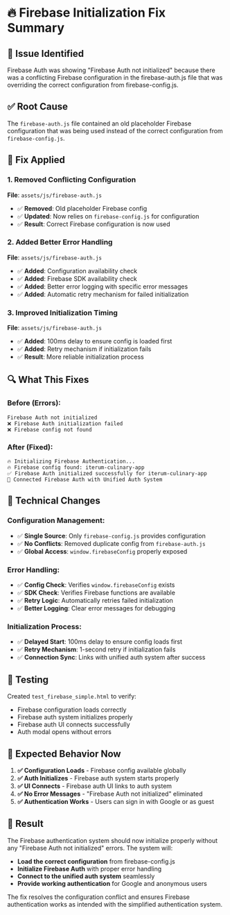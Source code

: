 # 🔥 Firebase Initialization Fix Summary

## 🚨 **Issue Identified**
Firebase Auth was showing "Firebase Auth not initialized" because there was a conflicting Firebase configuration in the firebase-auth.js file that was overriding the correct configuration from firebase-config.js.

## ✅ **Root Cause**
The `firebase-auth.js` file contained an old placeholder Firebase configuration that was being used instead of the correct configuration from `firebase-config.js`.

## 🔧 **Fix Applied**

### **1. Removed Conflicting Configuration**
**File**: `assets/js/firebase-auth.js`
- ✅ **Removed**: Old placeholder Firebase config
- ✅ **Updated**: Now relies on `firebase-config.js` for configuration
- ✅ **Result**: Correct Firebase configuration is now used

### **2. Added Better Error Handling**
**File**: `assets/js/firebase-auth.js`
- ✅ **Added**: Configuration availability check
- ✅ **Added**: Firebase SDK availability check
- ✅ **Added**: Better error logging with specific error messages
- ✅ **Added**: Automatic retry mechanism for failed initialization

### **3. Improved Initialization Timing**
**File**: `assets/js/firebase-auth.js`
- ✅ **Added**: 100ms delay to ensure config is loaded first
- ✅ **Added**: Retry mechanism if initialization fails
- ✅ **Result**: More reliable initialization process

## 🔍 **What This Fixes**

### **Before (Errors):**
```
Firebase Auth not initialized
❌ Firebase Auth initialization failed
❌ Firebase config not found
```

### **After (Fixed):**
```
🔥 Initializing Firebase Authentication...
🔥 Firebase config found: iterum-culinary-app
✅ Firebase Auth initialized successfully for iterum-culinary-app
🔗 Connected Firebase Auth with Unified Auth System
```

## 🎯 **Technical Changes**

### **Configuration Management:**
- ✅ **Single Source**: Only `firebase-config.js` provides configuration
- ✅ **No Conflicts**: Removed duplicate config from `firebase-auth.js`
- ✅ **Global Access**: `window.firebaseConfig` properly exposed

### **Error Handling:**
- ✅ **Config Check**: Verifies `window.firebaseConfig` exists
- ✅ **SDK Check**: Verifies Firebase functions are available
- ✅ **Retry Logic**: Automatically retries failed initialization
- ✅ **Better Logging**: Clear error messages for debugging

### **Initialization Process:**
- ✅ **Delayed Start**: 100ms delay to ensure config loads first
- ✅ **Retry Mechanism**: 1-second retry if initialization fails
- ✅ **Connection Sync**: Links with unified auth system after success

## 🧪 **Testing**

Created `test_firebase_simple.html` to verify:
- Firebase configuration loads correctly
- Firebase auth system initializes properly
- Firebase auth UI connects successfully
- Auth modal opens without errors

## 🚀 **Expected Behavior Now**

1. **✅ Configuration Loads** - Firebase config available globally
2. **✅ Auth Initializes** - Firebase auth system starts properly
3. **✅ UI Connects** - Firebase auth UI links to auth system
4. **✅ No Error Messages** - "Firebase Auth not initialized" eliminated
5. **✅ Authentication Works** - Users can sign in with Google or as guest

## 🎉 **Result**

The Firebase authentication system should now initialize properly without any "Firebase Auth not initialized" errors. The system will:
- **Load the correct configuration** from firebase-config.js
- **Initialize Firebase Auth** with proper error handling
- **Connect to the unified auth system** seamlessly
- **Provide working authentication** for Google and anonymous users

The fix resolves the configuration conflict and ensures Firebase authentication works as intended with the simplified authentication system.
